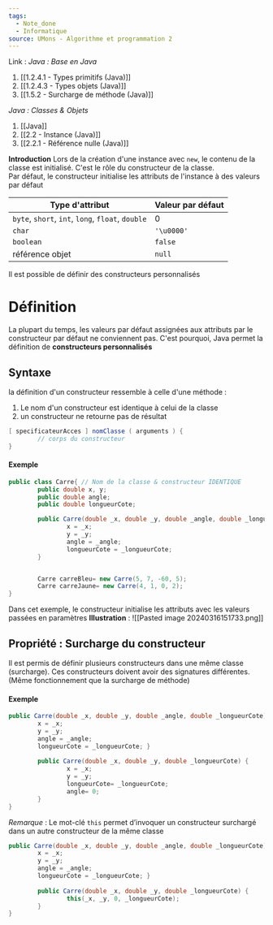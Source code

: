```yaml
---
tags:
  - Note_done
  - Informatique
source: UMons - Algorithme et programmation 2
---
```


Link :
_Java : Base en Java_
1. [[1.2.4.1 - Types primitifs (Java)]]
2. [[1.2.4.3 - Types objets (Java)]]
3. [[1.5.2 - Surcharge de méthode (Java)]]

_Java : Classes & Objets_
1. [[Java]]
2. [[2.2 - Instance (Java)]]
3. [[2.2.1 - Référence nulle (Java)]]

**Introduction**
Lors de la création d'une instance avec `new`, le contenu de la classe est initialisé. C'est le rôle du constructeur de la classe. 
\
Par défaut, le constructeur initialise les attributs de l'instance à des valeurs par défaut

| Type d'attribut                                   | Valeur par défaut |
| ------------------------------------------------- | ----------------- |
| `byte`, `short`, `int`, `long`, `float`, `double` | 0                 |
| `char`                                            | `'\u0000'`        |
| `boolean`                                         | `false`           |
| référence objet                                   | `null`            |
Il est possible de définir des constructeurs personnalisés
# Définition
La plupart du temps, les valeurs par défaut assignées aux attributs par le constructeur par défaut ne conviennent pas. C'est pourquoi, Java permet la définition de **constructeurs personnalisés** 
## Syntaxe 
la définition d'un constructeur ressemble à celle d'une méthode : 
1. Le nom d'un constructeur est identique à celui de la classe 
2. un constructeur ne retourne pas de résultat

```java
[ specificateurAcces ] nomClasse ( arguments ) { 
		// corps du constructeur
}
```

#### Exemple
```java
public class Carre{ // Nom de la classe & constructeur IDENTIQUE
		public double x, y;
		public double angle;
		public double longueurCote;

		public Carre(double _x, double _y, double _angle, double _longueurCote) {
				x = _x;
				y = _y;
				angle = _angle;
				longueurCote = _longueurCote;
		}


		Carre carreBleu= new Carre(5, 7, -60, 5); 
		Carre carreJaune= new Carre(4, 1, 0, 2);
}
```
Dans cet exemple, le constructeur initialise les attributs avec les valeurs passées en paramètres
**Illustration** : ![[Pasted image 20240316151733.png]]
## Propriété : Surcharge du constructeur
Il est permis de définir plusieurs constructeurs dans une même classe (surcharge). Ces constructeurs doivent avoir des signatures différentes. (Même fonctionnement que la surcharge de méthode)
#### Exemple
```java
public Carre(double _x, double _y, double _angle, double _longueurCote) { 
		x = _x; 
		y = _y; 
		angle = _angle; 
		longueurCote = _longueurCote; } 
		
		public Carre(double _x, double _y, double _longueurCote) { 
				x = _x; 
				y = _y; 
				longueurCote= _longueurCote; 
				angle= 0;
		}
}
```
_Remarque_ : Le mot-clé `this` permet d’invoquer un constructeur surchargé dans un autre constructeur de la même classe
```java
public Carre(double _x, double _y, double _angle, double _longueurCote) { 
		x = _x; 
		y = _y; 
		angle = _angle; 
		longueurCote = _longueurCote; } 
		
		public Carre(double _x, double _y, double _longueurCote) { 
				this(_x, _y, 0, _longueurCote);
		}
}
```